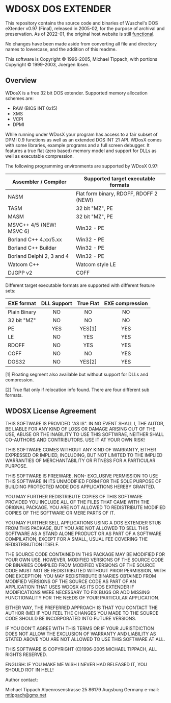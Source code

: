 # WDOSX DOS EXTENDER

This repository contains the source code and binaries of Wuschel's DOS eXtender v0.97 (Final), released in 2005-02, for the purpose of archival and preservation. As of 2022-01, the original host website is still [functional](http://tippach.business.t-online.de/wdosx/).

No changes have been made aside from converting all file and directory names  to lowercase, and the addition of this readme. 

This software is Copyright &copy; 1996-2005, Michael Tippach, with portions Copyright &copy; 1999-2003, Joergen Ibsen.

## Overview

WDosX is a free 32 bit DOS extender. Supported memory allocation schemes are:

* RAW (BIOS INT 0x15)
* XMS
* VCPI
* DPMI

While running under WDosX your program has access to a fair subset of DPMI 0.9 functions as well as an extended DOS INT 21 API. WDosX comes with some libraries, example programs and a full screen debugger. It features a true flat (zero based) memory model and support for DLLs as well as executable compression.

The following programming environments are supported by WDosX 0.97:

| Assembler / Compiler | Supported target executable formats |
| -------------------- | ----------------------------------- |
| NASM | Flat form binary, RDOFF, RDOFF 2 (NEW!) |
| TASM | 32 bit "MZ", PE |
| MASM | 32 bit "MZ", PE |
| MSVC++ 4/5 (NEW! MSVC 6) | Win32 - PE |
| Borland C++ 4.xx/5.xx | Win32 - PE |
| Borland C++ Builder | Win32 - PE |
| Borland Delphi 2, 3 and 4 | Win32 - PE |
| Watcom C++ | Watcom style LE |
| DJGPP v2 | COFF |

Different target executable formats are supported with different feature sets:

| EXE format | DLL Support | True Flat | EXE compression |
| ---------- | :---------: | :-------: | :-------------: |
| Plain Binary | NO | NO | NO |
| 32 bit "MZ" | NO | NO | NO |
| PE | YES | YES[1] | YES |
| LE | NO | YES | YES |
| RDOFF | NO | YES | YES |
| COFF | NO | NO | YES |
| DOS32 | NO | YES[2] | YES |

[1] Floating segment also available but without support for DLLs and compression.

[2] True flat only if relocation info found. There are four different sub formats.

## WDOSX License Agreement

THIS SOFTWARE IS PROVIDED "AS IS". IN NO EVENT SHALL I, THE AUTOR, BE LIABLE
FOR ANY KIND OF LOSS OR DAMAGE ARISING OUT OF THE USE, ABUSE OR THE INABILITY
TO USE THIS SOFTWRAE, NEITHER SHALL CO-AUTHORS AND CONTRIBUTORS. USE IT AT YOUR
OWN RISK!

THIS SOFTWARE COMES WITHOUT ANY KIND OF WARRANTY, EITHER EXPRESSED OR IMPLIED,
INCLUDING, BUT NOT LIMITED TO THE IMPLIED WARRANTIES OF MERCHANTABILITY OR
FITNESS FOR A PARTICULAR PURPOSE.

THIS SOFTWARE IS FREEWARE. NON- EXCLUSIVE PERMISSION TO USE THIS SOFTWARE IN
ITS UNMODIFIED FORM FOR THE SOLE PURPOSE OF BUILDING PROTECTED MODE DOS
APPLICATIONS HEREBY GRANTED.

YOU MAY FURTHER REDISTRIBUTE COPIES OF THIS SOFTWARE PROVIDED YOU INCLUDE ALL
OF THE FILES THAT CAME WITH THE ORIGNAL PACKAGE. YOU ARE NOT ALLOWED TO
REDISTRIBUTE MODIFIED COPIES OF THE SOFTWARE OR MERE PARTS OF IT.

YOU MAY FURTHER SELL APPLICATIONS USING A DOS EXTENDER STUB FROM THIS PACKAGE,
BUT YOU ARE NOT ALLOWED TO SELL THIS SOFTWARE AS A STAND ALONE PRODUCT OR AS
PART OF A SOFTWARE COMPILATION, EXCEPT FOR A SMALL, USUAL FEE COVERING THE
REDISTRIBUTION ITSELF.

THE SOURCE CODE CONTAINED IN THIS PACKAGE MAY BE MODIFIED FOR YOUR OWN USE.
HOWEVER, MODIFIED VERSIONS OF THE SOURCE CODE OR BINARIES COMPILED FROM
MODIFIED VERSIONS OF THE SOURCE CODE MUST NOT BE REDISTRIBUTED WITHOUT PRIOR
PERMISSION, WITH ONE EXCEPTION: YOU MAY REDISTRIBUTE BINARIES OBTAINED FROM
MODIFIED VERSIONS OF THE SOURCE CODE AS PART OF AN APPLICATION THAT USES WDOSX
AS ITS DOS EXTENDER IF MODIFICATIONS WERE NECESSARY TO FIX BUGS OR ADD MISSING
FUNCTIONALITY FOR THE NEEDS OF YOUR PARTICULAR APPLICATION.

EITHER WAY, THE PREFERRED APPROACH IS THAT YOU CONTACT THE AUTHOR (ME) IF YOU
FEEL THE CHANGES YOU MADE TO THE SOURCE CODE SHOULD BE INCORPORATED INTO
FUTURE VERSIONS.

IF YOU DON'T AGREE WITH THIS TERMS OR IF YOUR JURISTDICTION DOES NOT ALLOW THE
EXCLUSION OF WARRANTY AND LIABILITY AS STATED ABOVE YOU ARE NOT ALLOWED TO USE
THIS SOFTWARE AT ALL.

THIS SOFTWARE IS COPYRIGHT (C)1996-2005 MICHAEL TIPPACH, ALL RIGHTS RESERVED.

ENGLISH: IF YOU MAKE ME WISH I NEVER HAD RELEASED IT, YOU SHOULD ROT IN HELL!


Author contact:

Michael Tippach
Alpenrosenstrasse 25
86179 Augsburg
Germany
e-mail: mtippach@gmx.net
